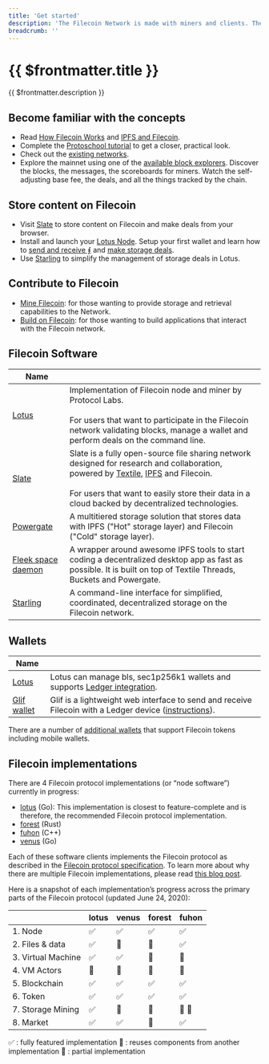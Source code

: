 ```yaml
---
title: 'Get started'
description: 'The Filecoin Network is made with miners and clients. They make deals and contribute to maintaining the Filecoin blockchain, obtaining storage services, and receiving rewards in the process. This section walks your through how to get started, build a node, and create a simple application.'
breadcrumb: ''
---
```


# {{ $frontmatter.title }}

{{ $frontmatter.description }}

## Become familiar with the concepts

- Read [How Filecoin Works](../about-filecoin/how-filecoin-works.md) and [IPFS and Filecoin](../about-filecoin/ipfs-and-filecoin.md).
- Complete the [Protoschool tutorial](https://proto.school/verifying-storage-on-filecoin/) to get a closer, practical look.
- Check out the [existing networks](https://networks.filecoin.io).
- Explore the mainnet using one of the [available block explorers](explore-the-network.md). Discover the blocks, the messages, the scoreboards for miners. Watch the self-adjusting base fee, the deals, and all the things tracked by the chain.

## Store content on Filecoin

- Visit [Slate](../store/slate.md) to store content on Filecoin and make deals from your browser.
- Install and launch your [Lotus Node](lotus/README.md). Setup your first wallet and learn how to [send and receive ⨎](lotus/send-and-receive-fil.md) and [make storage deals](../store/lotus/store-data.md).
- Use [Starling](../store/starling.md) to simplify the management of storage deals in Lotus.

## Contribute to Filecoin

- [Mine Filecoin](../mine/README.md): for those wanting to provide storage and retrieval capabilities to the Network.
- [Build on Filecoin](../build/README.md): for those wanting to build applications that interact with the Filecoin network.

## Filecoin Software

| Name                                                             |                                                                                                                                                                                                                                                                                         |
| ---------------------------------------------------------------- | --------------------------------------------------------------------------------------------------------------------------------------------------------------------------------------------------------------------------------------------------------------------------------------- |
| [Lotus](lotus/README.md)                                         | Implementation of Filecoin node and miner by Protocol Labs. <br /><br />For users that want to participate in the Filecoin network validating blocks, manage a wallet and perform deals on the command line.                                                                            |
| [Slate](../store/slate.md)                                       | Slate is a fully open-source file sharing network designed for research and collaboration, powered by [Textile](https://textile.io), [IPFS](https://ipfs.io) and Filecoin. <br /><br /> For users that want to easily store their data in a cloud backed by decentralized technologies. |
| [Powergate](../build/powergate.md)                               | A multitiered storage solution that stores data with IPFS ("Hot" storage layer) and Filecoin ("Cold" storage layer).                                                                                                                                                                    |
| [Fleek space daemon](https://blog.fleek.co/posts/daemon-release) | A wrapper around awesome IPFS tools to start coding a decentralized desktop app as fast as possible. It is built on top of Textile Threads, Buckets and Powergate.                                                                                                                      |
| [Starling](../store/starling.md)                                 | A command-line interface for simplified, coordinated, decentralized storage on the Filecoin network.                                                                                                                                                                                    |

## Wallets

| Name                                             |                                                                                                                                                                                             |
| ------------------------------------------------ | ------------------------------------------------------------------------------------------------------------------------------------------------------------------------------------------- |
| [Lotus](lotus/README.md)                         | Lotus can manage bls, sec1p256k1 wallets and supports [Ledger integration](lotus/ledger.md).                                                                                                |
| [Glif wallet](https://wallet.glif.io/?network=f) | Glif is a lightweight web interface to send and receive Filecoin with a Ledger device ([instructions](https://reading.supply/@glif/install-the-filecoin-app-on-your-ledger-device-y33vhX)). |

There are a number of [additional wallets](https://docs.filecoin.io/reference/#other-wallets) that support Filecoin tokens including mobile wallets.

## Filecoin implementations

There are 4 Filecoin protocol implementations (or “node software”) currently in progress:

- [lotus](https://github.com/filecoin-project/lotus/) (Go): This implementation is closest to feature-complete and is therefore, the recommended Filecoin protocol implementation.
- [forest](https://github.com/chainsafe/forest) (Rust)
- [fuhon](https://github.com/filecoin-project/cpp-filecoin) (C++)
- [venus](https://github.com/filecoin-project/venus) (Go)

Each of these software clients implements the Filecoin protocol as described in the [Filecoin protocol specification](https://filecoin-project.github.io/specs). To learn more about why there are multiple Filecoin implementations, please read [this blog post](https://filecoin.io/blog/announcing-filecoin-implementations-in-rust-and-c++/).

Here is a snapshot of each implementation’s progress across the primary parts of the Filecoin protocol (updated June 24, 2020):

|                    | lotus | venus | forest | fuhon |
| ------------------ | ----- | ----- | ------ | ----- |
| 1. Node            | ✅    | ✅    | ✅     | ✅    |
| 2. Files & data    | ✅    | 🔶    | 🔶     | ✅    |
| 3. Virtual Machine | ✅    | ✅    | 🔶     | 🔶    |
| 4. VM Actors       | 🔶    | 🔶    | 🔶     | 🔶    |
| 5. Blockchain      | ✅    | ✅    | ✅     | ✅    |
| 6. Token           | ✅    | ✅    | ✅     | ✅    |
| 7. Storage Mining  | ✅    | 🔄    | 🔄     | 🔄 🔶 |
| 8. Market          | ✅    | ✅    | 🔄     | ✅    |

✅ : fully featured implementation
🔄 : reuses components from another implementation
🔶 : partial implementation

